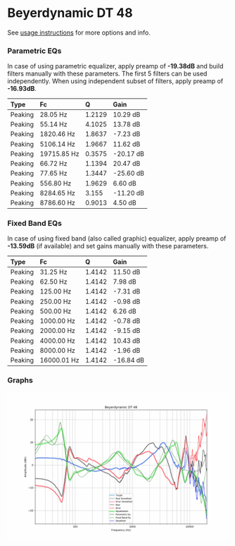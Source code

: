# Beyerdynamic DT 48
See [usage instructions](https://github.com/jaakkopasanen/AutoEq#usage) for more options and info.

### Parametric EQs
In case of using parametric equalizer, apply preamp of **-19.38dB** and build filters manually
with these parameters. The first 5 filters can be used independently.
When using independent subset of filters, apply preamp of **-16.93dB**.

| Type    | Fc          |      Q | Gain      |
|:--------|:------------|:-------|:----------|
| Peaking | 28.05 Hz    | 1.2129 | 10.29 dB  |
| Peaking | 55.14 Hz    | 4.1025 | 13.78 dB  |
| Peaking | 1820.46 Hz  | 1.8637 | -7.23 dB  |
| Peaking | 5106.14 Hz  | 1.9667 | 11.62 dB  |
| Peaking | 19715.85 Hz | 0.3575 | -20.17 dB |
| Peaking | 66.72 Hz    | 1.1394 | 20.47 dB  |
| Peaking | 77.65 Hz    | 1.3447 | -25.60 dB |
| Peaking | 556.80 Hz   | 1.9629 | 6.60 dB   |
| Peaking | 8284.65 Hz  | 3.155  | -11.20 dB |
| Peaking | 8786.60 Hz  | 0.9013 | 4.50 dB   |

### Fixed Band EQs
In case of using fixed band (also called graphic) equalizer, apply preamp of **-13.59dB**
(if available) and set gains manually with these parameters.

| Type    | Fc          |      Q | Gain      |
|:--------|:------------|:-------|:----------|
| Peaking | 31.25 Hz    | 1.4142 | 11.50 dB  |
| Peaking | 62.50 Hz    | 1.4142 | 7.98 dB   |
| Peaking | 125.00 Hz   | 1.4142 | -7.31 dB  |
| Peaking | 250.00 Hz   | 1.4142 | -0.98 dB  |
| Peaking | 500.00 Hz   | 1.4142 | 6.26 dB   |
| Peaking | 1000.00 Hz  | 1.4142 | -0.78 dB  |
| Peaking | 2000.00 Hz  | 1.4142 | -9.15 dB  |
| Peaking | 4000.00 Hz  | 1.4142 | 10.43 dB  |
| Peaking | 8000.00 Hz  | 1.4142 | -1.96 dB  |
| Peaking | 16000.01 Hz | 1.4142 | -16.84 dB |

### Graphs
![](./Beyerdynamic%20DT%2048.png)